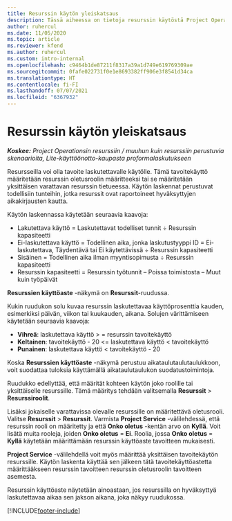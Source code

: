 ```yaml
---
title: Resurssin käytön yleiskatsaus
description: Tässä aiheessa on tietoja resurssin käytöstä Project Operationsissa.
author: ruhercul
ms.date: 11/05/2020
ms.topic: article
ms.reviewer: kfend
ms.author: ruhercul
ms.custom: intro-internal
ms.openlocfilehash: c9464b1de87211f8317a39a1d749e619769309ae
ms.sourcegitcommit: 0fafe022731f0e1e8693382ff906e3f8541d34ca
ms.translationtype: HT
ms.contentlocale: fi-FI
ms.lasthandoff: 07/07/2021
ms.locfileid: "6367932"
---
```

# <a name="resource-utilization-overview"></a>Resurssin käytön yleiskatsaus

_**Koskee:** Project Operationsin resurssiin / muuhun kuin resurssiin perustuvia skenaarioita, Lite-käyttöönotto-kaupasta proformalaskutukseen_

Resursseilla voi olla tavoite laskutettavalle käytölle. Tämä tavoitekäyttö määritetään resurssin oletusroolin määritteeksi tai se määritetään yksittäisen varattavan resurssin tietueessa. Käytön laskennat perustuvat todellisiin tunteihin, jotka resurssit ovat raportoineet hyväksyttyjen aikakirjausten kautta.

Käytön laskennassa käytetään seuraavia kaavoja:

  - Lakutettava käyttö = Laskutettavat todelliset tunnit ÷ Resurssin kapasiteetti
  - Ei-laskutettava käyttö = Todellinen aika, jonka laskutustyyppi ID = Ei-laskutettava, Täydentävä tai Ei käytettävissä ÷ Resurssin kapasiteetti
  - Sisäinen = Todellinen aika ilman myyntisopimusta ÷ Resurssin kapasiteetti
  - Resurssin kapasiteetti = Resurssin työtunnit – Poissa toimistosta – Muut kuin työpäivät

**Resurssien käyttöaste** -näkymä on **Resurssit**-ruudussa.

Kukin ruudukon solu kuvaa resurssin laskutettavaa käyttöprosenttia kauden, esimerkiksi päivän, viikon tai kuukauden, aikana. Solujen värittämiseen käytetään seuraavia kaavoja:

  - **Vihreä**: laskutettava käyttö > = resurssin tavoitekäyttö
  - **Keltainen**: tavoitekäyttö - 20 <= laskutettava käyttö < tavoitekäyttö
  - **Punainen**: laskutettava käyttö < tavoitekäyttö - 20

Koska **Resurssien käyttöaste** -näkymä perustuu aikataulutaulutaulukkoon, voit suodattaa tuloksia käyttämällä aikataulutaulukon suodatustoimintoja.

Ruudukko edellyttää, että määrität kohteen käytön joko roolille tai yksittäiselle resurssille. Tämä määritys tehdään valitsemalla **Resurssit** > **Resurssiroolit**.

Lisäksi jokaiselle varattavissa olevalle resurssille on määritettävä oletusrooli. Valitse **Resurssit** > **Resurssit**. Varmista **Project Service** -välilehdessä, että resurssin rooli on määritetty ja että **Onko oletus** -kentän arvo on **Kyllä**. Voit lisätä muita rooleja, joiden **Onko oletus** = **Ei**. Roolia, jossa **Onko oletus** = **Kyllä** käytetään määrittämään resurssin käyttöaste tavoitteen mukaisesti.

**Project Service** -välilehdellä voit myös määrittää yksittäisen tavoitekäytön resurssille. Käytön laskenta käyttää sen jälkeen tätä tavoitekäyttöastetta määrittääkseen resurssin tavoitteen resurssin oletusroolin tavoitteen asemesta.

Resurssin käyttöaste näytetään ainoastaan, jos resurssilla on hyväksyttyä laskutettavaa aikaa sen jakson aikana, joka näkyy ruudukossa.


[!INCLUDE[footer-include](../includes/footer-banner.md)]
